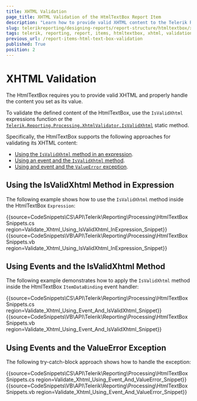 ```yaml
---
title: XHTML Validation
page_title: XHTML Validation of the HtmlTextBox Report Item
description: "Learn how to provide valid XHTML content to the Telerik Reporting HtmlTextBox report item by using the IsValidXhtml method and handle the ValueError exception."
slug: telerikreporting/designing-reports/report-structure/htmltextbox/xhtml-validation
tags: telerik, reporting, report, items, htmltextbox, xhtml, validation
previous_url: /report-items-html-text-box-validation
published: True
position: 2
---
```


# XHTML Validation

The HtmlTextBox requires you to provide valid XHTML and properly handle the content you set as its value. 

To validate the defined content of the HtmlTextBox, use the `IsValidXhtml` expressions function or the [`Telerik.Reporting.Processing.XhtmlValidator.IsValidXhtml`](/reporting/api/Telerik.Reporting.Processing.XhtmlValidator#Telerik_Reporting_Processing_XhtmlValidator_IsValidXhtml_System_String_) static method. 

Specifically, the HtmlTextBox supports the following approaches for validating its XHTML content: 

* [Using the `IsValidXhtml` method in an expression](#using-the-isvalidxhtml-method-in-expression).
* [Using an event and the `IsValidXhtml` method](#using-events-and-the-isvalidxhtml-method).
* [Using and event and the `ValueError` exception](#using-events-and-the-valueerror-exception).

## Using the IsValidXhtml Method in Expression

The following example shows how to use the `IsValidXhtml` method inside the HtmlTextBox `Expression`:

{{source=CodeSnippets\CS\API\Telerik\Reporting\Processing\HtmlTextBoxSnippets.cs region=Validate_Xhtml_Using_IsValidXhtml_InExpression_Snippet}}
{{source=CodeSnippets\VB\API\Telerik\Reporting\Processing\HtmlTextBoxSnippets.vb region=Validate_Xhtml_Using_IsValidXhtml_InExpression_Snippet}}

## Using Events and the IsValidXhtml Method

The following example demonstrates how to apply the `IsValidXhtml` method inside the HtmlTextBox `ItemDataBinding` event handler:

{{source=CodeSnippets\CS\API\Telerik\Reporting\Processing\HtmlTextBoxSnippets.cs region=Validate_Xhtml_Using_Event_And_IsValidXhtml_Snippet}}
{{source=CodeSnippets\VB\API\Telerik\Reporting\Processing\HtmlTextBoxSnippets.vb region=Validate_Xhtml_Using_Event_And_IsValidXhtml_Snippet}}

## Using Events and the ValueError Exception

The following try-catch-block approach shows how to handle the exception:

{{source=CodeSnippets\CS\API\Telerik\Reporting\Processing\HtmlTextBoxSnippets.cs region=Validate_Xhtml_Using_Event_And_ValueError_Snippet}}
{{source=CodeSnippets\VB\API\Telerik\Reporting\Processing\HtmlTextBoxSnippets.vb region=Validate_Xhtml_Using_Event_And_ValueError_Snippet}}

